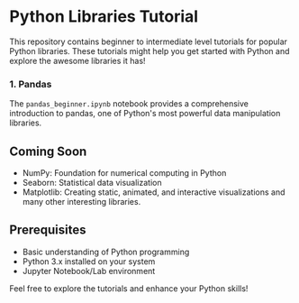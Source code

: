 # Python Libraries Tutorial

This repository contains beginner to intermediate level tutorials for popular Python libraries. These tutorials might help you get started with Python and explore the awesome libraries it has!

### 1. Pandas 

The `pandas_beginner.ipynb` notebook provides a comprehensive introduction to pandas, one of Python's most powerful data manipulation libraries.

## Coming Soon

- NumPy: Foundation for numerical computing in Python
- Seaborn: Statistical data visualization
- Matplotlib: Creating static, animated, and interactive visualizations 
and many other interesting libraries.

## Prerequisites

- Basic understanding of Python programming
- Python 3.x installed on your system
- Jupyter Notebook/Lab environment

Feel free to explore the tutorials and enhance your Python skills!